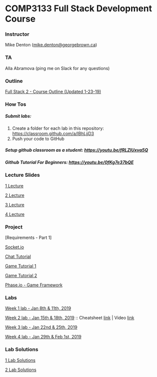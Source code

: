 # COMP3133 Full Stack Development Course

### Instructor
Mike Denton (mike.denton@georgebrown.ca)

### TA
Alla Abramova (ping me on Slack for any questions)

### Outline
[Full Stack 2 - Course Outline (Updated 1-23-19)](https://docs.google.com/document/d/1Y_0C2Y8vDZX2H89GH3jPWk_TYN5K-AY3JjbhgXXCCw8/edit?usp=sharing)

### How Tos

##### Submit labs: 
1. Create a folder for each lab in this repository: https://classroom.github.com/a/IBhLjjD3
2. Push your code to GitHub

##### Setup github classroom as a student: https://youtu.be/fRLZIUxva5Q

##### Github Tutorial For Beginners: https://youtu.be/0fKg7e37bQE


### Lecture Slides
[1 Lecture](https://drive.google.com/file/d/1fNjZSnZ5Rj_M6JJROWoVQzw-0G10gQ_x/view?usp=sharing)

[2 Lecture](https://drive.google.com/file/d/1HNCnsC-KzV_MQ2toxaAk2Lhi2t1_89jU/view?usp=sharing)

[3 Lecture](https://drive.google.com/file/d/1pJtjVpUC9PxGHa7hJ6qpMX8ZwFX8K3NU/view?usp=sharing)

[4 Lecture](https://drive.google.com/file/d/10CtLwqBKp6TU3NBmAszM9FzuOYiemFFv/view?usp=sharing)

### Project 
[Requirements - Part 1]

[Socket.io](https://socket.io/)

[Chat Tutorial](https://medium.com/@noufel.gouirhate/build-a-simple-chat-app-with-node-js-and-socket-io-ea716c093088)

[Game Tutorial 1](https://phaser.io/news/2017/03/socketio-multiplayer-tutorial)

[Game Tutorial 2](https://hackernoon.com/how-to-build-a-multiplayer-browser-game-4a793818c29b)

[Phase.io - Game Framework](http://phaser.io/)
### Labs

[Week 1 lab - Jan 8th & 11th, 2019](https://drive.google.com/file/d/1sfMYDI1C7qQjV9XsjuoSAuymxpxL-Abf/view?usp=sharing)

[Week 2 lab - Jan 15th & 18th, 2019](https://drive.google.com/file/d/1TJxGDvrF3WZD9WFIKQf9E-znoPGycExz/view?usp=sharing) :: Cheatsheet [link](https://developer.mozilla.org/en-US/docs/Web/JavaScript/Reference/Global_Objects/Array/filter#) | Video [link](https://www.youtube.com/watch?v=AfWYO8t7ed4)

[Week 3 lab - Jan 22nd & 25th, 2019](https://drive.google.com/file/d/1JdIrdoNDEsnvzXMODdcQ0uZai3Quoj7o/view?usp=sharing)

[Week 4 lab - Jan 29th & Feb 1st, 2019](https://docs.google.com/document/d/1sZzmGKvUfTzPKzG2b-ZX7Yd5xLe2CUCSb_MOcRFqLtI/edit?usp=sharing)

### Lab Solutions

[1 Lab Solutions](https://drive.google.com/file/d/1fQzd7Nr45hbosL9j9Li9vNaioqZ8P1nw/view?usp=sharing)

[2 Lab Solutions](https://drive.google.com/file/d/1VDzU5_q9_mHa9qJB2PyJWw6bOt3SMelv/view?usp=sharing)
